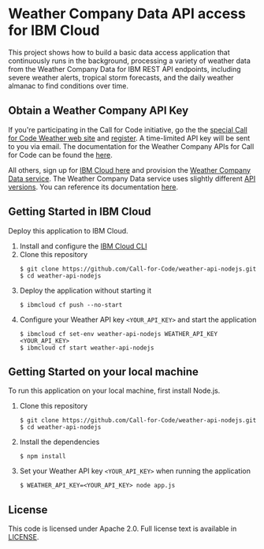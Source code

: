 # Weather Company Data API access for IBM Cloud

This project shows how to build a basic data access application that continuously runs in the background, processing a variety of weather data from the Weather Company Data for IBM REST API endpoints, including severe weather alerts, tropical storm forecasts, and the daily weather almanac to find conditions over time.

## Obtain a Weather Company API Key

If you're participating in the Call for Code initiative, go the the [special Call for Code Weather web site](https://callforcode.weather.com/) and [register](https://callforcode.weather.com/register). A time-limited API key will be sent to you via email. The documentation for the Weather Company APIs for Call for Code can be found the [here](https://callforcode.weather.com/documentation/).

All others, sign up for [IBM Cloud here](https://cloud.ibm.com/login) and provision the [Weather Company Data service](https://cloud.ibm.com/catalog/services/weather-company-data). The Weather Company Data service uses slightly different [API versions](https://twcservice.mybluemix.net/rest-api/). You can reference its documentation [here](https://cloud.ibm.com/docs/services/Weather?topic=weather-insights_weather_overview).

## Getting Started in IBM Cloud

Deploy this application to IBM Cloud.

1. Install and configure the [IBM Cloud CLI](https://cloud.ibm.com/docs/cli/reference/ibmcloud)
2. Clone this repository
   ```
   $ git clone https://github.com/Call-for-Code/weather-api-nodejs.git
   $ cd weather-api-nodejs
   ```  
3. Deploy the application without starting it
   ```
   $ ibmcloud cf push --no-start
   ```
4. Configure your Weather API key `<YOUR_API_KEY>` and start the application
   ```
   $ ibmcloud cf set-env weather-api-nodejs WEATHER_API_KEY <YOUR_API_KEY>
   $ ibmcloud cf start weather-api-nodejs
   ```

## Getting Started on your local machine

To run this application on your local machine, first install Node.js.

1. Clone this repository
   ```
   $ git clone https://github.com/Call-for-Code/weather-api-nodejs.git
   $ cd weather-api-nodejs
   ```  
2. Install the dependencies
   ```
   $ npm install
   ```
3. Set your Weather API key `<YOUR_API_KEY>` when running the application    
   ```
   $ WEATHER_API_KEY=<YOUR_API_KEY> node app.js
   ```

## License

This code is licensed under Apache 2.0. Full license text is available in [LICENSE](https://github.com/Call-for-Code/weather-api-nodejs/tree/master/LICENSE).
